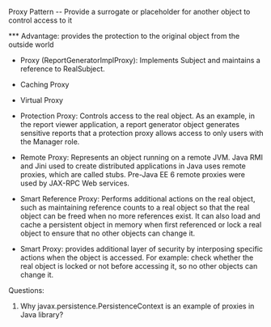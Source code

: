 Proxy Pattern
        -- Provide a surrogate or placeholder for another object to control access to it

*** Advantage: provides the protection to the original object from the outside world


- Proxy (ReportGeneratorImplProxy): 
    Implements Subject and maintains a reference to RealSubject.
    
- Caching Proxy

- Virtual Proxy

- Protection Proxy: 
    Controls access to the real object. As an example, in the report viewer application, a report generator object generates sensitive reports that a protection proxy allows access to only users with the Manager role.

- Remote Proxy: 
    Represents an object running on a remote JVM. Java RMI and Jini used to create distributed applications in Java uses remote proxies, which are called stubs. Pre-Java EE 6 remote proxies were used by JAX-RPC Web services.

- Smart Reference Proxy: 
    Performs additional actions on the real object, such as maintaining reference counts to a real object so that the real object can be freed when no more references exist. It can also load and cache a persistent object in memory when first referenced or lock a real object to ensure that no other objects can change it.

- Smart Proxy: 
    provides additional layer of security by interposing specific actions when the object is accessed. 
    For example: check whether the real object is locked or not before accessing it, so no other objects can change it. 
    


Questions: 
1. Why javax.persistence.PersistenceContext is an example of proxies in Java library? 
